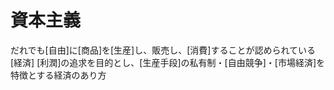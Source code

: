 # 資本主義
 だれでも[自由]に[商品]を[生産]し、販売し、[消費]することが認められている[経済]
 [利潤]の追求を目的とし、[生産手段]の私有制・[自由競争]・[市場経済]を特徴とする経済のあり方
